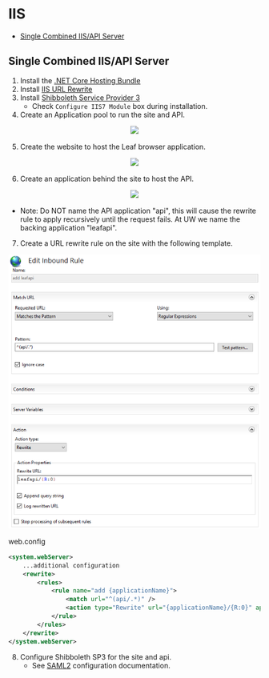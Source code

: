 # IIS
- [Single Combined IIS/API Server](#single-combined-iis/api-server)

## Single Combined IIS/API Server
1) Install the [.NET Core Hosting Bundle](https://docs.microsoft.com/en-us/aspnet/core/host-and-deploy/iis/?view=aspnetcore-2.2)
2) Install [IIS URL Rewrite](https://www.iis.net/downloads/microsoft/url-rewrite)
3) Install [Shibboleth Service Provider 3](https://wiki.shibboleth.net/confluence/display/SP3/Install+on+Windows#InstallonWindows-Installation)
   - Check `Configure IIS7 Module` box during installation.
4) Create an Application pool to run the site and API.
<p align="center"><img src="https://github.com/uwrit/leaf/blob/master/docs/deploy/images/iis_app_pool.png" /></p>

5) Create the website to host the Leaf browser application.
<p align="center"><img src="https://github.com/uwrit/leaf/blob/master/docs/deploy/images/iis_website.png" /></p>

6) Create an application behind the site to host the API.
<p align="center"><img src="https://github.com/uwrit/leaf/blob/master/docs/deploy/images/iis_api.png" /></p>

   - Note: Do NOT name the API application "api", this will cause the rewrite rule to apply recursively until the request fails. At UW we name the backing application "leafapi".
7) Create a URL rewrite rule on the site with the following template.
<p align="center"><img src="https://github.com/uwrit/leaf/blob/master/docs/deploy/images/iis_url_rewrite.png" /></p>

web.config

```xml
<system.webServer>
    ...additional configuration
    <rewrite>
        <rules>
            <rule name="add {applicationName}">
                <match url="^(api/.*)" />
                <action type="Rewrite" url="{applicationName}/{R:0}" appendQueryString="false" logRewrittenUrl="true" />
            </rule>
        </rules>
    </rewrite>
</system.webServer>
```
8) Configure Shibboleth SP3 for the site and api.
   - See [SAML2](https://github.com/uwrit/leaf/tree/master/docs/deploy/saml2) configuration documentation.
